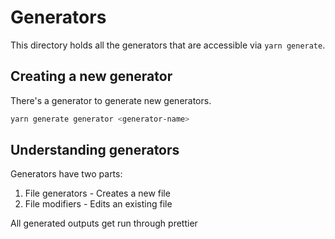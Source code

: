 # Generators

This directory holds all the generators that are accessible via `yarn generate`.

## Creating a new generator

There's a generator to generate new generators.

```bash
yarn generate generator <generator-name>
```

## Understanding generators

Generators have two parts:

1. File generators - Creates a new file
2. File modifiers - Edits an existing file

All generated outputs get run through prettier
